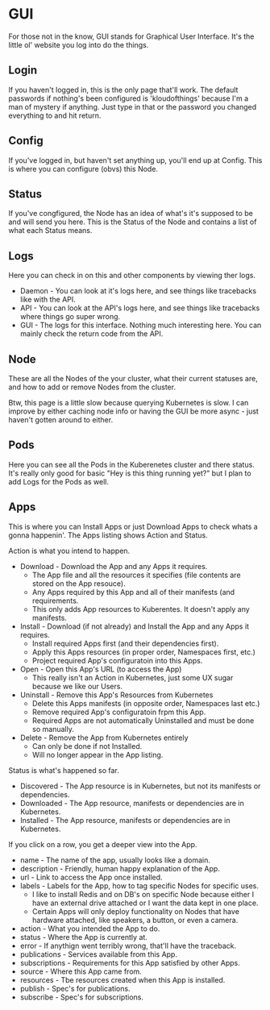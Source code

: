 # GUI

For those not in the know, GUI stands for Graphical User Interface.
It's the little ol' website you log into do the things.

## Login

If you haven't logged in, this is the only page that'll work. 
The default passwords if nothing's been configured is 'kloudofthings' because I'm a man of mystery if anything. 
Just type in that or the password you changed everything to and hit return.


## Config

If you've logged in, but haven't set anything up, you'll end up at Config.
This is where you can configure (obvs) this Node. 

## Status

If you've congfigured, the Node has an idea of what's it's supposed to be and will send you here. 
This is the Status of the Node and contains a list of what each Status means.

## Logs

Here you can check in on this and other components by viewing ther logs.
- Daemon - You can look at it's logs here, and see things like tracebacks like with the API.
- API - You can look at the API's logs here, and see things like tracebacks where things go super wrong.
- GUI - The logs for this interface.  Nothing much interesting here. You can  mainly check the return code from the API.

## Node

These are all the Nodes of the your cluster, what their current statuses are, and how to add or remove Nodes from the cluster. 

Btw, this page is a little slow because querying Kubernetes is slow.
I can improve by either caching node info or having the GUI be more async - just haven't gotten around to either.

## Pods

Here you can see all the Pods in the Kuberenetes cluster and there status.
It's really only good for basic "Hey is this thing running yet?" but I plan to add Logs for the Pods as well. 

## Apps

This is where you can Install Apps or just Download Apps to check whats a gonna happenin'.
The Apps listing shows Action and Status.

Action is what you intend to happen.

- Download - Download the App and any Apps it requires. 
  - The App file and all the resources it specifies (file contents are stored on the App resouce).
  - Any Apps required by this App and all of their manifests (and requirements.
  - This only adds App resources to Kuberentes. It doesn't apply any manifests.
- Install - Download (if not already) and Install the App and any Apps it requires. 
  - Install required Apps first (and their dependencies first).
  - Apply this Apps resources (in proper order, Namespaces first, etc.)
  - Project required App's configuratoin into this Apps.
- Open - Open this App's URL (to access the App)
  - This really isn't an Action in Kubernetes, just some UX sugar because we like our Users.
- Uninstall - Remove this App's Resources from Kubernetes
  - Delete this Apps manifests (in opposite order, Namespaces last etc.)
  - Remove required App's configuratoin frpm this App.
  - Required Apps are not automatically Uninstalled and must be done so manually.
- Delete - Remove the App from Kubernetes entirely
  - Can only be done if not Installed.
  - Will no longer appear in the App listing.

Status is what's happened so far. 
- Discovered - The App resource is in Kubernetes, but not its manifests or dependencies.
- Downloaded - The App resource, manifests or dependencies are in Kubernetes.
- Installed - The App resource, manifests or dependencies are in Kubernetes.

If you click on a row, you get a deeper view into the App. 
- name - The name of the app, usually looks like a domain.
- description - Friendly, human happy explanation of the App.
- url - Link to access the App once installed.
- labels - Labels for the App, how to tag specific Nodes for specific uses.
  - I like to install Redis and on DB's on specific Node because either I have an external drive attached or I want the data kept in one place.
  - Certain Apps will only deploy functionality on Nodes that have hardware attached, like speakers, a button, or even a camera.
- action - What you intended the App to do.
- status - Where the App is currently at.
- error - If anythign went terribly wrong, that'll have the traceback.
- publications - Services available from this App.
- subscriptions - Requirements for this App satisfied by other Apps.
- source - Where this App came from.
- resources - Tbe resources created when this App is installed.
- publish - Spec's for publications.
- subscribe - Spec's for subscriptions.
